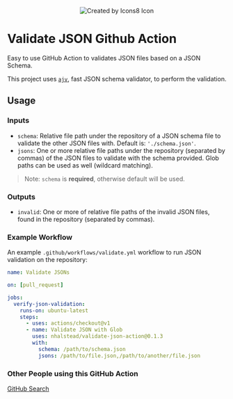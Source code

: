 <p align="center">
  <img src="https://img.icons8.com/color-glass/128/000000/approval.png" alt="Created by Icons8 Icon" />
</p>

# Validate JSON Github Action

Easy to use GitHub Action to validates JSON files based on a JSON Schema.

This project uses [`ajv`](https://github.com/epoberezkin/ajv), fast JSON schema validator, to perform the validation. 

## Usage

### Inputs

- `schema`: Relative file path under the repository of a JSON schema file to validate the other JSON files with. Default is: `'./schema.json'`.
- `jsons`: One or more relative file paths under the repository (separated by commas) of the JSON files to validate with the schema provided. Glob paths can be used as well (wildcard matching).

> Note: `schema` is **required**, otherwise default will be used.

### Outputs

- `invalid`: One or more of relative file paths of the invalid JSON files, found in the repository (separated by commas).

### Example Workflow

An example `.github/workflows/validate.yml` workflow to run JSON validation on the repository: 

```yaml
name: Validate JSONs

on: [pull_request]

jobs:
  verify-json-validation:
    runs-on: ubuntu-latest
    steps:
      - uses: actions/checkout@v1
      - name: Validate JSON with Glob
        uses: nhalstead/validate-json-action@0.1.3
        with:
          schema: /path/to/schema.json
          jsons: /path/to/file.json,/path/to/another/file.json
```

### Other People using this GitHub Action

[GitHub Search](https://github.com/search?q=nhalstead%2Fvalidate-json-action+extension%3Ayml+extension%3Ayaml+path%3A.github%2Fworkflows+fork%3Atrue&type=Code&ref=advsearch&l=&l=)
